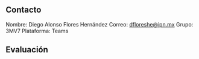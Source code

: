 ## Contacto

Nombre: Diego Alonso Flores Hernández
Correo: dfloreshe@ipn.mx
Grupo: 3MV7
Plataforma: Teams

## Evaluación